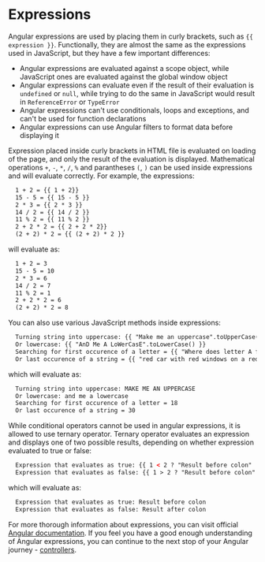 # Expressions

Angular expressions are used by placing them in curly brackets, such as `{{ expression }}`. Functionally, they are almost the same as the expressions used in JavaScript, but they have a few important differences:
	
  -  Angular expressions are evaluated against a scope object, while JavaScript ones are evaluated against the global window object
  -  Angular expressions can evaluate even if the result of their evaluation is `undefined` or `null`, while trying to do the same in JavaScript would result in `ReferenceError` or `TypeError`
  -  Angular expressions can't use conditionals, loops and exceptions, and can't be used for function declarations
  -  Angular expressions can use Angular filters to format data before displaying it

Expression placed inside curly brackets in HTML file is evaluated on loading of the page, and only the result of the evaluation is displayed. Mathematical operations `+`, `-`, `*`, `/`, `%` and parantheses `(`, `)` can be used inside expressions and will evaluate correctly. For example, the expressions:
	
```html
  1 + 2 = {{ 1 + 2}}
  15 - 5 = {{ 15 - 5 }}
  2 * 3 = {{ 2 * 3 }}
  14 / 2 = {{ 14 / 2 }}
  11 % 2 = {{ 11 % 2 }}
  2 + 2 * 2 = {{ 2 + 2 * 2}}
  (2 + 2) * 2 = {{ (2 + 2) * 2 }}
```

will evaluate as:

```html
  1 + 2 = 3
  15 - 5 = 10
  2 * 3 = 6
  14 / 2 = 7
  11 % 2 = 1
  2 + 2 * 2 = 6
  (2 + 2) * 2 = 8
```

You can also use various JavaScript methods inside expressions:

```html
  Turning string into uppercase: {{ "Make me an uppercase".toUpperCase() }}
  Or lowercase: {{ "AnD Me A LoWerCasE".toLowerCase() }}
  Searching for first occurence of a letter = {{ "Where does letter A first appear?".indexOf('A') }}
  Or last occurence of a string = {{ "red car with red windows on a red road".lastIndexOf('red') }}
```

which will evaluate as:

```html
  Turning string into uppercase: MAKE ME AN UPPERCASE
  Or lowercase: and me a lowercase
  Searching for first occurence of a letter = 18
  Or last occurence of a string = 30
```

While conditional operators cannot be used in angular expressions, it is allowed to use ternary operator. Ternary operator evaluates an expression and displays one of two possible results, depending on whether expression evaluated to true or false:

```html
  Expression that evaluates as true: {{ 1 < 2 ? "Result before colon" : "Result after colon"}}
  Expression that evaluates as false: {{ 1 > 2 ? "Result before colon" : "Result after colon" }}
```

which will evaluate as:

```html
  Expression that evaluates as true: Result before colon
  Expression that evaluates as false: Result after colon
```

For more thorough information about expressions, you can visit official [Angular documentation](https://docs.angularjs.org/guide/expression). If you feel you have a good enough understanding of Angular expressions, you can continue to the next stop of your Angular journey - [controllers](https://github.com/Tweety-FER/in2ngPlayground/blob/master/tutorial/angular/controllers.md).
